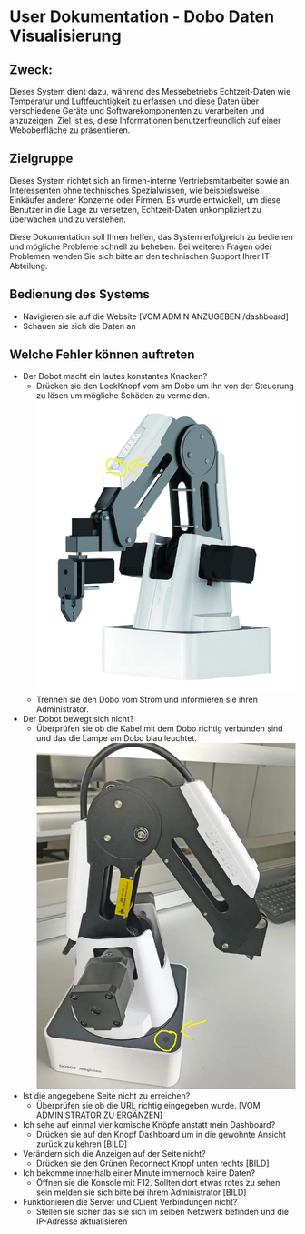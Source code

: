 # User Dokumentation - Dobo Daten Visualisierung

## Zweck:

Dieses System dient dazu, während des Messebetriebs Echtzeit-Daten wie Temperatur und Luftfeuchtigkeit zu erfassen und diese Daten über verschiedene Geräte und Softwarekomponenten zu verarbeiten und anzuzeigen. Ziel ist es, diese Informationen benutzerfreundlich auf einer Weboberfläche zu präsentieren.

## Zielgruppe

Dieses System richtet sich an firmen-interne Vertriebsmitarbeiter sowie an Interessenten ohne technisches Spezialwissen, wie beispielsweise Einkäufer anderer Konzerne oder Firmen. Es wurde entwickelt, um diese Benutzer in die Lage zu versetzen, Echtzeit-Daten unkompliziert zu überwachen und zu verstehen.

Diese Dokumentation soll Ihnen helfen, das System erfolgreich zu bedienen und mögliche Probleme schnell zu beheben. Bei weiteren Fragen oder Problemen wenden Sie sich bitte an den technischen Support Ihrer IT-Abteilung.

## Bedienung des Systems

- Navigieren sie auf die Website [VOM ADMIN ANZUGEBEN /dashboard]
- Schauen sie sich die Daten an

## Welche Fehler können auftreten

- Der Dobot macht ein lautes konstantes Knacken?
  - Drücken sie den LockKnopf vom am Dobo um ihn von der Steuerung zu lösen um mögliche Schäden zu vermeiden.
    ![dobot_lock_knopf.jpg](./assets/dobot_lock_knopf.jpg)
  - Trennen sie den Dobo vom Strom und informieren sie ihren Administrator.
- Der Dobot bewegt sich nicht?
  - Überprüfen sie ob die Kabel mit dem Dobo richtig verbunden sind und das die Lampe am Dobo blau leuchtet.
    ![dobot_lampe.jpg](./assets/dobot_lampe.jpg)
- Ist die angegebene Seite nicht zu erreichen?
  - Überprüfen sie ob die URL richtig eingegeben wurde.
    [VOM ADMINISTRATOR ZU ERGÄNZEN]
- Ich sehe auf einmal vier komische Knöpfe anstatt mein Dashboard?
  - Drücken sie auf den Knopf Dashboard um in die gewohnte Ansicht zurück zu kehren
    [BILD]
- Verändern sich die Anzeigen auf der Seite nicht?
  - Drücken sie den Grünen Reconnect Knopf unten rechts
    [BILD]
- Ich bekomme innerhalb einer Minute immernoch keine Daten?
  - Öffnen sie die Konsole mit F12. Sollten dort etwas rotes zu sehen sein melden sie sich bitte bei ihrem Administrator
    [BILD]
- Funktionieren die Server und CLient Verbindungen nicht?
  - Stellen sie sicher das sie sich im selben Netzwerk befinden und die IP-Adresse aktualisieren
